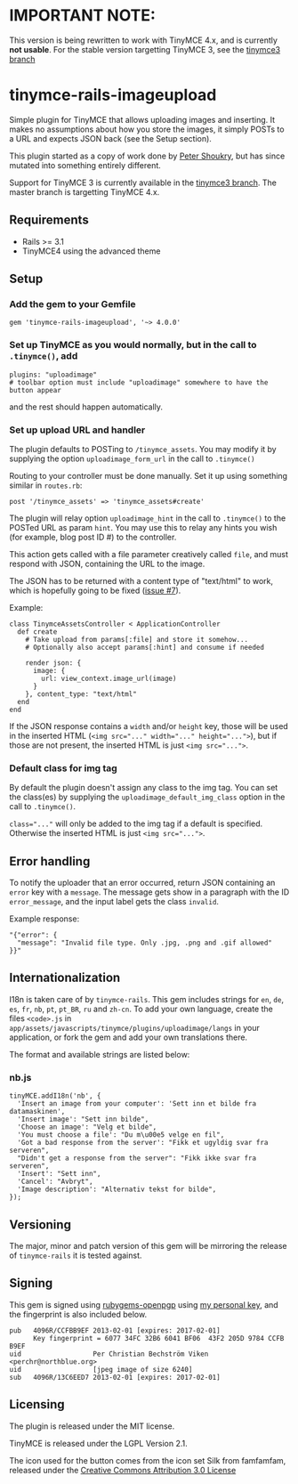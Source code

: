 # IMPORTANT NOTE:
This version is being rewritten to work with TinyMCE 4.x, and is
currently **not usable**. For the stable version targetting TinyMCE 3, see
the [tinymce3 branch](https://github.com/PerfectlyNormal/tinymce-rails-imageupload/tree/tinymce3)

# tinymce-rails-imageupload

Simple plugin for TinyMCE that allows uploading images and inserting.
It makes no assumptions about how you store the images, it simply POSTs to a
URL and expects JSON back (see the Setup section).

This plugin started as a copy of work done by [Peter Shoukry](http://77effects.com/),
but has since mutated into something entirely different.

Support for TinyMCE 3 is currently available in the [tinymce3 branch](https://github.com/PerfectlyNormal/tinymce-rails-imageupload/tree/tinymce3).
The master branch is targetting TinyMCE 4.x.


## Requirements

* Rails >= 3.1
* TinyMCE4 using the advanced theme

## Setup

### Add the gem to your Gemfile

    gem 'tinymce-rails-imageupload', '~> 4.0.0'

### Set up TinyMCE as you would normally, but in the call to `.tinymce()`, add

    plugins: "uploadimage"
    # toolbar option must include "uploadimage" somewhere to have the button appear

and the rest should happen automatically.

### Set up upload URL and handler

The plugin defaults to POSTing to `/tinymce_assets`. You may modify it by
supplying the option `uploadimage_form_url` in the call to `.tinymce()`

Routing to your controller must be done manually.
Set it up using something similar in `routes.rb`:

    post '/tinymce_assets' => 'tinymce_assets#create'

The plugin will relay option `uploadimage_hint` in the call to `.tinymce()`
to the POSTed URL as param `hint`. You may use this to relay any hints
you wish (for example, blog post ID #) to the controller.

This action gets called with a file parameter creatively called `file`,
and must respond with JSON, containing the URL to the image.

The JSON has to be returned with a content type of "text/html" to work, which
is hopefully going to be fixed ([issue #7](https://github.com/PerfectlyNormal/tinymce-rails-imageupload/issues/7)).

Example:

    class TinymceAssetsController < ApplicationController
      def create
        # Take upload from params[:file] and store it somehow...
        # Optionally also accept params[:hint] and consume if needed

        render json: {
          image: {
            url: view_context.image_url(image)
          }
        }, content_type: "text/html"
      end
    end

If the JSON response contains a `width` and/or `height` key,
those will be used in the inserted HTML (`<img src="..." width="..." height="...">`),
but if those are not present, the inserted HTML is just `<img src="...">`.

### Default class for img tag

By default the plugin doesn't assign any class to the img tag.
You can set the class(es) by supplying the `uploadimage_default_img_class`
option in the call to `.tinymce()`.

`class="..."` will only be added to the img tag if a default is specified.
Otherwise the inserted HTML is just `<img src="...">`.

## Error handling

To notify the uploader that an error occurred, return JSON containing an
`error` key with a `message`. The message gets show in a paragraph with the
ID `error_message`, and the input label gets the class `invalid`.

Example response:

    "{"error": {
      "message": "Invalid file type. Only .jpg, .png and .gif allowed"
    }}"

## Internationalization

I18n is taken care of by `tinymce-rails`.
This gem includes strings for `en`, `de`, `es`, `fr`, `nb`, `pt`, `pt_BR`,
`ru` and `zh-cn`.
To add your own language, create the files `<code>.js` in
`app/assets/javascripts/tinymce/plugins/uploadimage/langs` in your
application, or fork the gem and add your own translations there.

The format and available strings are listed below:

### nb.js

    tinyMCE.addI18n('nb', {
      'Insert an image from your computer': 'Sett inn et bilde fra datamaskinen',
      'Insert image': "Sett inn bilde",
      'Choose an image': "Velg et bilde",
      'You must choose a file': "Du m\u00e5 velge en fil",
      'Got a bad response from the server': "Fikk et ugyldig svar fra serveren",
      "Didn't get a response from the server": "Fikk ikke svar fra serveren",
      'Insert': "Sett inn",
      'Cancel': "Avbryt",
      'Image description': "Alternativ tekst for bilde",
    });

## Versioning

The major, minor and patch version of this gem will be mirroring the
release of `tinymce-rails` it is tested against.

## Signing

This gem is signed using [rubygems-openpgp](https://github.com/grant-olson/rubygems-openpgp) using [my personal key](https://eastblue.org/blag/contact/), and the fingerprint is also included below.

    pub   4096R/CCFBB9EF 2013-02-01 [expires: 2017-02-01]
          Key fingerprint = 6077 34FC 32B6 6041 BF06  43F2 205D 9784 CCFB B9EF
    uid                  Per Christian Bechström Viken <perchr@northblue.org>
    uid                  [jpeg image of size 6240]
    sub   4096R/13C6EED7 2013-02-01 [expires: 2017-02-01]

## Licensing

The plugin is released under the MIT license.

TinyMCE is released under the LGPL Version 2.1.

The icon used for the button comes from the icon set Silk from famfamfam,
released under the [Creative Commons Attribution 3.0 License](http://creativecommons.org/licenses/by/3.0/)
